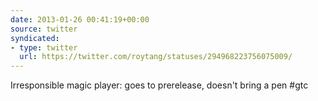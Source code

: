 ```yaml
---
date: 2013-01-26 00:41:19+00:00
source: twitter
syndicated:
- type: twitter
  url: https://twitter.com/roytang/statuses/294968223756075009/
---
```


Irresponsible magic player: goes to prerelease, doesn't bring a pen #gtc